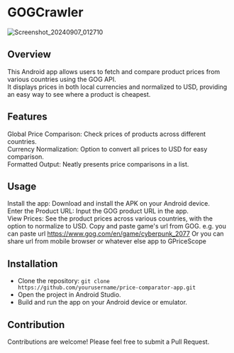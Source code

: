 # GOGCrawler

![Screenshot_20240907_012710](https://github.com/user-attachments/assets/d561b941-26ec-4c0b-aab0-b9af014a2d1c)

## Overview

This Android app allows users to fetch and compare product prices from various countries using the GOG API.  
It displays prices in both local currencies and normalized to USD, providing an easy way to see where a product is cheapest.

## Features

Global Price Comparison: Check prices of products across different countries.  
Currency Normalization: Option to convert all prices to USD for easy comparison.  
Formatted Output: Neatly presents price comparisons in a list.

## Usage

Install the app: Download and install the APK on your Android device.  
Enter the Product URL: Input the GOG product URL in the app.  
View Prices: See the product prices across various countries, with the option to normalize to USD.
Copy and paste game's url from GOG. e.g. you can paste url https://www.gog.com/en/game/cyberpunk_2077
Or you can share url from mobile browser or whatever else app to GPriceScope

## Installation
- Clone the repository: `git clone https://github.com/yourusername/price-comparator-app.git`
- Open the project in Android Studio.
- Build and run the app on your Android device or emulator.

## Contribution

Contributions are welcome! Please feel free to submit a Pull Request.
